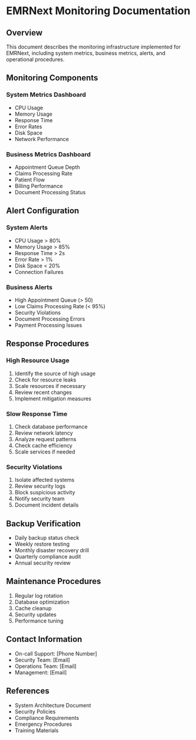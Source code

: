 # EMRNext Monitoring Documentation

## Overview
This document describes the monitoring infrastructure implemented for EMRNext, including system metrics, business metrics, alerts, and operational procedures.

## Monitoring Components

### System Metrics Dashboard
- CPU Usage
- Memory Usage
- Response Time
- Error Rates
- Disk Space
- Network Performance

### Business Metrics Dashboard
- Appointment Queue Depth
- Claims Processing Rate
- Patient Flow
- Billing Performance
- Document Processing Status

## Alert Configuration

### System Alerts
- CPU Usage > 80%
- Memory Usage > 85%
- Response Time > 2s
- Error Rate > 1%
- Disk Space < 20%
- Connection Failures

### Business Alerts
- High Appointment Queue (> 50)
- Low Claims Processing Rate (< 95%)
- Security Violations
- Document Processing Errors
- Payment Processing Issues

## Response Procedures

### High Resource Usage
1. Identify the source of high usage
2. Check for resource leaks
3. Scale resources if necessary
4. Review recent changes
5. Implement mitigation measures

### Slow Response Time
1. Check database performance
2. Review network latency
3. Analyze request patterns
4. Check cache efficiency
5. Scale services if needed

### Security Violations
1. Isolate affected systems
2. Review security logs
3. Block suspicious activity
4. Notify security team
5. Document incident details

## Backup Verification
- Daily backup status check
- Weekly restore testing
- Monthly disaster recovery drill
- Quarterly compliance audit
- Annual security review

## Maintenance Procedures
1. Regular log rotation
2. Database optimization
3. Cache cleanup
4. Security updates
5. Performance tuning

## Contact Information
- On-call Support: [Phone Number]
- Security Team: [Email]
- Operations Team: [Email]
- Management: [Email]

## References
- System Architecture Document
- Security Policies
- Compliance Requirements
- Emergency Procedures
- Training Materials
